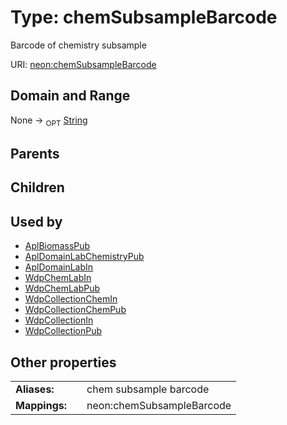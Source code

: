 
# Type: chemSubsampleBarcode


Barcode of chemistry subsample

URI: [neon:chemSubsampleBarcode](https://data.neonscience.org/chemSubsampleBarcode)


## Domain and Range

None ->  <sub>OPT</sub> [String](types/String.md)

## Parents


## Children


## Used by

 * [AplBiomassPub](AplBiomassPub.md)
 * [AplDomainLabChemistryPub](AplDomainLabChemistryPub.md)
 * [AplDomainLabIn](AplDomainLabIn.md)
 * [WdpChemLabIn](WdpChemLabIn.md)
 * [WdpChemLabPub](WdpChemLabPub.md)
 * [WdpCollectionChemIn](WdpCollectionChemIn.md)
 * [WdpCollectionChemPub](WdpCollectionChemPub.md)
 * [WdpCollectionIn](WdpCollectionIn.md)
 * [WdpCollectionPub](WdpCollectionPub.md)

## Other properties

|  |  |  |
| --- | --- | --- |
| **Aliases:** | | chem subsample barcode |
| **Mappings:** | | neon:chemSubsampleBarcode |

